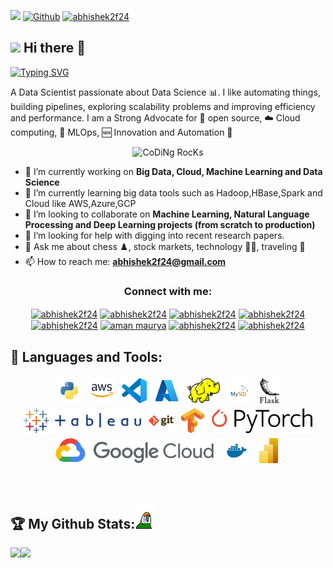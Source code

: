 ![](https://visitor-badge.laobi.icu/badge?page_id=abhishek2f24.abhishek2f24)
[![Github](https://img.shields.io/github/followers/abhishek2f24?label=Follow&style=social)](https://github.com/abhishek2f24)
<a href="https://twitter.com/abhishek2f24" target="blank"><img src="https://img.shields.io/twitter/follow/abhishek2f24?logo=twitter&style=plastic" alt="abhishek2f24" /></a>
### <h2> <img src="https://emojis.slackmojis.com/emojis/images/1588315024/8823/hyperkitty.gif?1588315024" width="30" />&nbsp;Hi there 👋
[![Typing SVG](https://readme-typing-svg.herokuapp.com/?lines=<Coders>;I+am+<Abhishek>)](https://git.io/typing-svg)

A Data Scientist passionate about Data Science :bar_chart:. I like automating things, building pipelines, exploring scalability problems and improving efficiency and performance. I am a Strong Advocate for 📜 open source, :cloud: Cloud computing, 🚀 MLOps, :new: Innovation and Automation :robot: 
<p align='center'>
  <img src="https://github.com/SP-XD/SP-XD/blob/main/images/dev-working_rounded.gif?raw=true" href="https://github.com/sp-xd" alt="CoDiNg RocKs"  width="550"/><p>

- 🔭 I’m currently working on **Big Data, Cloud, Machine Learning and Data Science**
- 🌱 I’m currently learning big data tools such as Hadoop,HBase,Spark and Cloud like AWS,Azure,GCP
- 👯 I’m looking to collaborate on **Machine Learning, Natural Language Processing and Deep Learning projects (from scratch to production)**
- 🤔 I’m looking for help with digging into recent research papers.
- 💬 Ask me about chess :chess_pawn:, stock markets, technology :technologist:, traveling :compass:
- 📫 How to reach me: **abhishek2f24@gmail.com** 



<h3 align="center">Connect with me:</h3>
<p align="center">
<a href="https://twitter.com/abhishek2f24" target="blank"><img align="center" src="https://cdn.jsdelivr.net/npm/simple-icons@3.0.1/icons/twitter.svg" alt="abhishek2f24" height="30" width="40" /></a>
<a href="https://linkedin.com/in/abhishek2f24" target="blank"><img align="center" src="https://cdn.jsdelivr.net/npm/simple-icons@3/icons/linkedin.svg" alt="abhishek2f24" height="30" width="40" /></a>
<a href="https://stackoverflow.com/users/users/6696935/abhishek2f24" target="blank"><img align="center" src="https://cdn.jsdelivr.net/npm/simple-icons@3.0.1/icons/stackoverflow.svg" alt="abhishek2f24" height="30" width="40" /></a>
<a href="https://facebook.com/abhishek2f24" target="blank"><img align="center" src="https://cdn.jsdelivr.net/npm/simple-icons@3.0.1/icons/facebook.svg" alt="abhishek2f24" height="30" width="40" /></a>
<a href="https://instagram.com/abhishek2f24" target="blank"><img align="center" src="https://cdn.jsdelivr.net/npm/simple-icons@3.0.1/icons/instagram.svg" alt="abhishek2f24" height="30" width="40" /></a>
<a href="https://www.youtube.com/channel/UCy9aQiB05xGLymxkjyHb3Eg" target="blank"><img align="center" src="https://cdn.jsdelivr.net/npm/simple-icons@3.0.1/icons/youtube.svg" alt="aman maurya" height="30" width="40" /></a>
<a href="https://www.codechef.com/users/abhishek2f24" target="blank"><img align="center" src="https://cdn.jsdelivr.net/npm/simple-icons@3.1.0/icons/codechef.svg" alt="abhishek2f24" height="30" width="40" /></a>
<a href="https://www.hackerrank.com/abhishek2f24" target="blank"><img align="center" src="https://cdn.jsdelivr.net/npm/simple-icons@3.0.1/icons/hackerrank.svg" alt="abhishek2f24" height="30" width="40" /></a>
</p>


## 🧰 Languages and Tools:
<p align="center">
<img src="https://raw.githubusercontent.com/github/explore/80688e429a7d4ef2fca1e82350fe8e3517d3494d/topics/python/python.png" alt="Python" height="40" style="vertical-align:top; margin:4px">
<img src="https://raw.githubusercontent.com/github/explore/80688e429a7d4ef2fca1e82350fe8e3517d3494d/topics/aws/aws.png" alt="Javascript" height="40" style="vertical-align:top; margin:4px">
<img src="https://raw.githubusercontent.com/github/explore/80688e429a7d4ef2fca1e82350fe8e3517d3494d/topics/visual-studio-code/visual-studio-code.png" alt="VS Code" height="40" style="vertical-align:top; margin:4px">
<img src="https://raw.githubusercontent.com/github/explore/80688e429a7d4ef2fca1e82350fe8e3517d3494d/topics/azure/azure.png" alt="Bootstrap" height="40" style="vertical-align:top; margin:4px">
<img src="https://raw.githubusercontent.com/abhishek2f24/abhishek2f24/master/assets/hadoop.svg" alt="hadoop" height="40" style="vertical-align:top; margin:4px">
<img src="https://raw.githubusercontent.com/github/explore/80688e429a7d4ef2fca1e82350fe8e3517d3494d/topics/mysql/mysql.png" alt="MySQL" height="40" style="vertical-align:top; margin:4px">
<img src="https://raw.githubusercontent.com/abhishek2f24/abhishek2f24/master/assets/flask.svg" alt="flask" height="40" style="vertical-align:top; margin:4px">
<img src="https://raw.githubusercontent.com/abhishek2f24/abhishek2f24/master/assets/tableau.svg" alt="tableau" height="40" style="vertical-align:top; margin:4px">
<img src="https://raw.githubusercontent.com/github/explore/80688e429a7d4ef2fca1e82350fe8e3517d3494d/topics/git/git.png" alt="Git" height="40" style="vertical-align:top; margin:4px">
<img src="https://raw.githubusercontent.com/abhishek2f24/abhishek2f24/master/assets/tf.svg" alt="tensorflow" height="40" style="vertical-align:top; margin:4px">
<img src="https://raw.githubusercontent.com/abhishek2f24/abhishek2f24/master/assets/pytorch.svg" alt="PyTorch" height="40" style="vertical-align:top; margin:4px" alt="Windows" height="40" style="vertical-align:top; margin:4px">
<img src="https://raw.githubusercontent.com/abhishek2f24/abhishek2f24/master/assets/gcp.svg" alt="GCP" height="40" style="vertical-align:top; margin:4px">
<img src="https://raw.githubusercontent.com/abhishek2f24/abhishek2f24/master/assets/docker.svg" alt="Docker" height="40" style="vertical-align:top; margin:4px">
<img src="https://raw.githubusercontent.com/abhishek2f24/abhishek2f24/master/assets/powerbi.svg" alt="PowerBI" height="40" style="vertical-align:top; margin:4px">

</p>

<br />


## :trophy: My Github Stats:<img src="https://raw.githubusercontent.com/ItsAnunesS/ItsAnunesS/master/src/img/parrots/flags/indiaparrot.gif" width="30" height="40"/></h2>

<!--
![GitHub stats](https://readme-stats-cfgj2cxdy.vercel.app/api?username=abhishek2f24&count_private=true&show_icons=true&theme=tokyonight)
![Top Langs](https://readme-stats-cfgj2cxdy.vercel.app/api/top-langs/?username=abhishek2f24&hide=php&theme=tokyonight)
-->
<div>
<a href="https://github-readme-stats.vercel.app/api?username=abhishek2f24&theme=tokyonight">
  <img  align="left" src="https://github-readme-stats.vercel.app/api?username=abhishek2f24&count_private=true&show_icons=true&theme=tokyonight" />
</a>
<a href="https://github-readme-stats.vercel.app/api/top-langs/?username=abhishek2f24&hide=php&theme=tokyonight">
  <img align="left" src="https://github-readme-stats.vercel.app/api/top-langs/?username=abhishek2f24&hide=php&theme=tokyonight" />
</a>
</div>




[linkedin]: https://linkedin.com/in/abhishek2f24
[mail]: mailto:abhishek2f24@gmail.com
